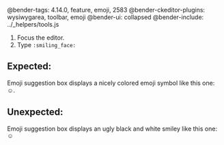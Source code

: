 @bender-tags: 4.14.0, feature, emoji, 2583
@bender-ckeditor-plugins: wysiwygarea, toolbar, emoji
@bender-ui: collapsed
@bender-include: ../_helpers/tools.js

1. Focus the editor.
1. Type `:smiling_face:`

## Expected:

Emoji suggestion box displays a nicely colored emoji symbol like this
one: <span style="font-family:&quot;Apple Color Emoji&quot;, &quot;Segoe UI Emoji&quot;, &quot;Segoe UI Symbol&quot;;">
☺</span>.

## Unexpected:

Emoji suggestion box displays an ugly black and white smiley like this one: <span style="font-family:sans-serif">
☺</span>
